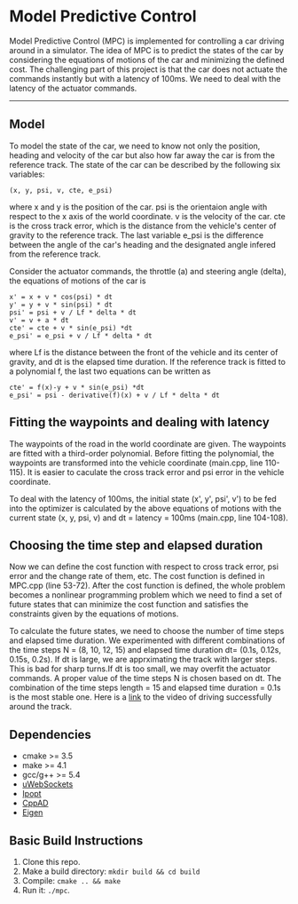 # Model Predictive Control

Model Predictive Control (MPC) is implemented for controlling a car driving around in a simulator. The idea of MPC is to predict the states of the car by considering the equations of motions of the car and minimizing the defined cost. The challenging part of this project is that the car does not actuate the commands instantly but with a latency of 100ms. We need to deal with the latency of the actuator commands.

---
## Model

To model the state of the car, we need to know not only the position, heading and velocity of the car but also how far away the car is from the reference track. The state of the car can be described by the following six variables:
```
(x, y, psi, v, cte, e_psi)
```
where x and y is the position of the car. psi is the orientaion angle with respect to the x axis of the world coordinate. v is the velocity of the car. cte is the cross track error, which is the distance from the vehicle's center of gravity to the reference track. The last variable e_psi is the difference between the angle of the car's heading and the designated angle infered from the reference track.

Consider the actuator commands, the throttle (a) and steering angle (delta), the equations of motions of the car is
```
x' = x + v * cos(psi) * dt
y' = y + v * sin(psi) * dt
psi' = psi + v / Lf * delta * dt
v' = v + a * dt
cte' = cte + v * sin(e_psi) *dt
e_psi' = e_psi + v / Lf * delta * dt
```
where Lf is the distance between the front of the vehicle and its center of gravity, and dt is the elapsed time duration. If the reference track is fitted to a polynomial f, the last two equations can be written as
```
cte' = f(x)-y + v * sin(e_psi) *dt
e_psi' = psi - derivative(f)(x) + v / Lf * delta * dt
```

## Fitting the waypoints and dealing with latency

The waypoints of the road in the world coordinate are given. The waypoints are fitted with a third-order polynomial. Before fitting the polynomial, the waypoints are transformed into the vehicle coordinate (main.cpp, line 110-115). It is easier to caculate the cross track error  and psi error in the vehicle coordinate.

To deal with the latency of 100ms, the initial state (x', y', psi', v') to be fed into the optimizer is calculated by the above equations of motions with the current state (x, y, psi, v) and dt = latency = 100ms (main.cpp, line 104-108).  
 
## Choosing the time step and elapsed duration
Now we can define the cost function with respect to cross track error, psi error and the change rate of them, etc. The cost function is defined in MPC.cpp (line 53-72). After the cost function is defined, the whole problem becomes a nonlinear programming problem which we need to find a set of future states that can minimize the cost function and satisfies the constraints given by the equations of motions.

To calculate the future states, we need to choose the number of time steps and elapsed time duration. We experimented with different combinations of the time steps N = (8, 10, 12, 15) and elapsed time duration dt= (0.1s, 0.12s, 0.15s, 0.2s). If dt is large, we are apprximating the track with larger steps. This is bad for sharp turns.If dt is too small, we may overfit the actuator commands. A proper value of the time steps N is chosen based on dt. The combination of the time steps length = 15 and elapsed time duration = 0.1s is the most stable one. Here is a [link](https://youtu.be/30RuOa4Eyxo) to the video of driving successfully around the track.


## Dependencies

* cmake >= 3.5
* make >= 4.1
* gcc/g++ >= 5.4
* [uWebSockets](https://github.com/uWebSockets/uWebSockets)
* [Ipopt](https://projects.coin-or.org/Ipopt)
* [CppAD](https://www.coin-or.org/CppAD/)
* [Eigen](http://eigen.tuxfamily.org/index.php?title=Main_Page)

## Basic Build Instructions

1. Clone this repo.
2. Make a build directory: `mkdir build && cd build`
3. Compile: `cmake .. && make`
4. Run it: `./mpc`.
